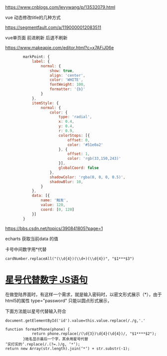 https://www.cnblogs.com/levywang/p/13532079.html

vue 动态修改title的几种方式



https://segmentfault.com/a/1190000012083511

vue单页面 前进刷新 后退不刷新





https://www.makeapie.com/editor.html?c=x7AFiJ06e

```js
        markPoint: {
            label: {
                normal: {
                    show: true,
                    align: 'center',
                    color: 'WHITE',
                    fontWeight: 100,
                    formatter: '{b}'
                }
            },
            itemStyle: {
                normal: {
                    color: {
                        type: 'radial',
                        x: 0.4,
                        y: 0.4,
                        r: 0.9,
                        colorStops: [{
                            offset: 0,
                            color: '#51e0a2'
                        }, {
                            offset: 1,
                            color: 'rgb(33,150,243)'
                        }],
                        globalCoord: false
                    },
                    shadowColor: 'rgba(0, 0, 0, 0.5)',
                    shadowBlur: 10,
                }
            },
            data: [{
                name: '触发',
                value: 120,
                coord: [0, 120]
            }]
        }
```





https://bbs.csdn.net/topics/390841805?page=1

echarts 获取当前data 的值





卡号中间数字用*代替

```
cardNumber.replaceAll("(\\d{4})(\\d+)(\\d{4})", "$1***$3")
```

# [星号代替数字 JS语句](https://www.cnblogs.com/ey-151210/p/5282661.html)

 在做登陆界面时，有这样一个需求，就是输入密码时，以密文形式展示（*），由于html5的属性  type="password" 只能以圆点形式展示，

下面方法能以星号代替输入符合

```
document.getElementById('id').value=this.value.replace(/./g,'.'
```





```
function formatPhone(phone) {
            return phone.replace(/(\d{3})\d{4}(\d{4})/, "$1****$2");
        }姓名显示最后一个字，其余用星号代替
‘实打实的‘.replace(/.(?=.)/g, ‘*‘);
return new Array(str.length).join(‘*‘) + str.substr(-1);
```
